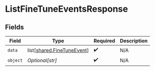 # ListFineTuneEventsResponse


## Fields

| Field                                                                  | Type                                                                   | Required                                                               | Description                                                            |
| ---------------------------------------------------------------------- | ---------------------------------------------------------------------- | ---------------------------------------------------------------------- | ---------------------------------------------------------------------- |
| `data`                                                                 | list[[shared.FineTuneEvent](undefined/models/shared/finetuneevent.md)] | :heavy_check_mark:                                                     | N/A                                                                    |
| `object`                                                               | *Optional[str]*                                                        | :heavy_check_mark:                                                     | N/A                                                                    |